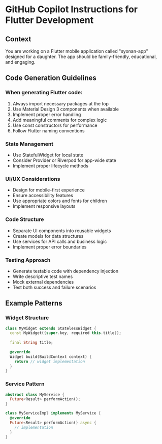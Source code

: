 # GitHub Copilot Instructions for Flutter Development

## Context
You are working on a Flutter mobile application called "syonan-app" designed for a daughter. The app should be family-friendly, educational, and engaging.

## Code Generation Guidelines

### When generating Flutter code:
1. Always import necessary packages at the top
2. Use Material Design 3 components when available
3. Implement proper error handling
4. Add meaningful comments for complex logic
5. Use const constructors for performance
6. Follow Flutter naming conventions

### State Management
- Use StatefulWidget for local state
- Consider Provider or Riverpod for app-wide state
- Implement proper lifecycle methods

### UI/UX Considerations
- Design for mobile-first experience
- Ensure accessibility features
- Use appropriate colors and fonts for children
- Implement responsive layouts

### Code Structure
- Separate UI components into reusable widgets
- Create models for data structures
- Use services for API calls and business logic
- Implement proper error boundaries

### Testing Approach
- Generate testable code with dependency injection
- Write descriptive test names
- Mock external dependencies
- Test both success and failure scenarios

## Example Patterns

### Widget Structure
```dart
class MyWidget extends StatelessWidget {
  const MyWidget({super.key, required this.title});
  
  final String title;
  
  @override
  Widget build(BuildContext context) {
    return // widget implementation
  }
}
```

### Service Pattern
```dart
abstract class MyService {
  Future<Result> performAction();
}

class MyServiceImpl implements MyService {
  @override
  Future<Result> performAction() async {
    // implementation
  }
}
```